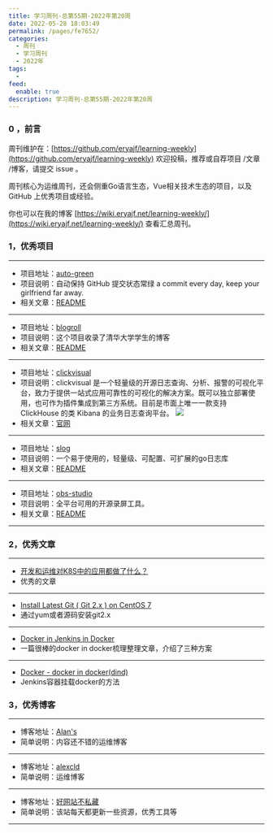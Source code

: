 ```yaml
---
title: 学习周刊-总第55期-2022年第20周
date: 2022-05-28 18:03:49
permalink: /pages/fe7652/
categories:
  - 周刊
  - 学习周刊
  - 2022年
tags:
  -
feed:
  enable: true
description: 学习周刊-总第55期-2022年第20周
---
```


### 0 ，前言

周刊维护在：[https://github.com/eryajf/learning-weekly](https://github.com/eryajf/learning-weekly)  欢迎投稿，推荐或自荐项目 /文章 /博客，请提交 issue 。

周刊核心为运维周刊，还会侧重Go语言生态，Vue相关技术生态的项目，以及 GitHub 上优秀项目或经验。

你也可以在我的博客 [https://wiki.eryajf.net/learning-weekly/](https://wiki.eryajf.net/learning-weekly/) 查看汇总周刊。


### 1，优秀项目

---
- 项目地址：[auto-green](https://github.com/justjavac/auto-green)
- 项目说明：自动保持 GitHub 提交状态常绿 a commit every day, keep your girlfriend far away.
- 相关文章：[README](https://github.com/justjavac/auto-green#readme)
---
- 项目地址：[blogroll](https://github.com/tuna/blogroll)
- 项目说明：这个项目收录了清华大学学生的博客
- 相关文章：[README](https://github.com/tuna/blogroll#readme)
---
- 项目地址：[clickvisual](https://github.com/clickvisual/clickvisual)
- 项目说明：clickvisual 是一个轻量级的开源日志查询、分析、报警的可视化平台，致力于提供一站式应用可靠性的可视化的解决方案。既可以独立部署使用，也可作为插件集成到第三方系统。目前是市面上唯一一款支持 ClickHouse 的类 Kibana 的业务日志查询平台。
  ![](http://t.eryajf.net/imgs/2022/05/3f91cdfe2a5e2ec8.webp)
- 相关文章：[官网](https://clickvisual.gocn.vip/)
---
- 项目地址：[slog](https://github.com/gookit/slog)
- 项目说明：一个易于使用的，轻量级、可配置、可扩展的go日志库
- 相关文章：[README](https://github.com/gookit/slog/blob/master/README.zh-CN.md)
---
- 项目地址：[obs-studio](https://github.com/obsproject/obs-studio)
- 项目说明：全平台可用的开源录屏工具。
- 相关文章：[README](https://github.com/obsproject/obs-studio#readme)
---

### 2，优秀文章

---
- [开发和运维对K8S中的应用都做了什么？](https://www.coolops.cn/archives/kai-fa-he-yun-wei-dui-k8s-zhong-de-ying-yong-dou-zuo-le-shen-me-#%E8%BF%90%E7%BB%B4%E4%BE%A7)
- 优秀的文章
---
- [Install Latest Git ( Git 2.x ) on CentOS 7](https://computingforgeeks.com/how-to-install-latest-version-of-git-git-2-x-on-centos-7/)
- 通过yum或者源码安装git2.x
---
- [Docker in Jenkins in Docker](https://www.tiuweehan.com/blog/2020-09-10-docker-in-jenkins-in-docker/)
- 一篇很棒的docker in docker梳理整理文章，介绍了三种方案
---
- [Docker - docker in docker(dind)](https://www.cnblogs.com/anliven/p/13551614.html)
- Jenkins容器挂载docker的方法

### 3，优秀博客

---
- 博客地址：[Alan's](https://imwang.top/)
- 简单说明：内容还不错的运维博客
---
- 博客地址：[alexcld](https://blogtest.alexcld.com/)
- 简单说明：运维博客
---
- 博客地址：[好网站不私藏](https://www.207788.xyz/)
- 简单说明：该站每天都更新一些资源，优秀工具等
---
